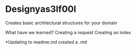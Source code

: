 # Designyas3lf00l
Creates basic architectural structures for your domain

What have we learned?
Creating a request
Creating an index

*Updating to readme.md created a .md
